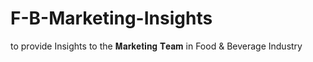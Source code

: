 # F-B-Marketing-Insights
 to provide Insights to the 𝐌𝐚𝐫𝐤𝐞𝐭𝐢𝐧𝐠 𝐓𝐞𝐚𝐦 in Food &amp; Beverage Industry
